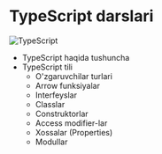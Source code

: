 # TypeScript darslari

![TypeScript](https://external-content.duckduckgo.com/iu/?u=https%3A%2F%2Ftse4.mm.bing.net%2Fth%3Fid%3DOIP.CYXsO7xYcSxpw4TXXQiduAHaD1%26pid%3DApi&f=1)

- TypeScript haqida tushuncha
- TypeScript tili
  - O'zgaruvchilar turlari
  - Arrow funksiyalar
  - Interfeyslar
  - Classlar
  - Construktorlar
  - Access modifier-lar
  - Xossalar (Properties)
  - Modullar
